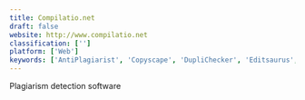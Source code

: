 ```yaml
---
title: Compilatio.net
draft: false 
website: http://www.compilatio.net
classification: ['']
platform: ['Web']
keywords: ['AntiPlagiarist', 'Copyscape', 'DupliChecker', 'Editsaurus', 'Ephorus', 'Google for Education', 'Grammarly', 'HelioBLAST', 'Oxsic', 'PlagScan', 'Plagiarism Checker X', 'PlagiarismSearch', 'Plagius', 'Plagramme', 'ProWritingAid', 'SCRiBBR Plagiarism Check', 'Turnitin', 'Urkund', 'iThenticate']
---
```

Plagiarism detection software